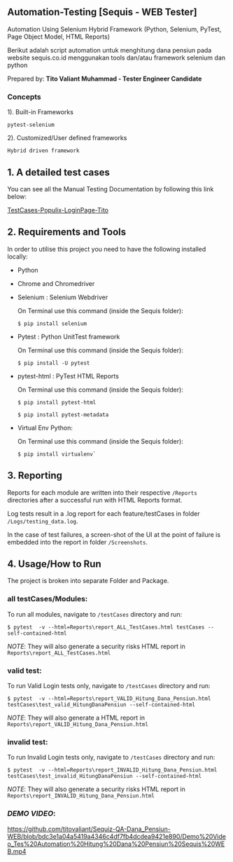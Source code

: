 ## Automation-Testing [Sequis - WEB Tester]
Automation Using Selenium Hybrid Framework
(Python, Selenium, PyTest, Page Object Model, HTML Reports)

Berikut adalah script automation untuk menghitung dana pensiun pada website sequis.co.id 
menggunakan tools dan/atau framework selenium dan python

Prepared by:
**Tito Valiant Muhammad - Tester Engineer Candidate**

### Concepts

1). Built-in Frameworks
    
    pytest-selenium

2). Customized/User defined frameworks

    Hybrid driven framework

## 1. A detailed test cases 
You can see all the Manual Testing Documentation by following this link below:

<a href="https://docs.google.com/spreadsheets/d/1hgLmoNVobe1XqgH3Cte2qNL4rGBdz0infacAozNEuqk/edit?usp=sharing">TestCases-Populix-LoginPage-Tito</a>

## 2. Requirements and Tools

In order to utilise this project you need to have the following installed locally:

* Python
* Chrome and Chromedriver
* Selenium : Selenium Webdriver
    
    On Terminal use this command (inside the Sequis folder):
    ```
    $ pip install selenium
    ```
* Pytest : Python UnitTest framework
    
    On Terminal use this command (inside the Sequis folder):
    ```
    $ pip install -U pytest
    ```
* pytest-html : PyTest HTML Reports
    
    On Terminal use this command (inside the Sequis folder):
    ```
    $ pip install pytest-html
    ```
    ```
    $ pip install pytest-metadata
    ```
* Virtual Env Python:
    
    On Terminal use this command (inside the Sequis folder):
    ```
    $ pip install virtualenv`
    ```
## 3. Reporting

Reports for each module are written into their respective `/Reports` directories after a successful run with HTML Reports format.

Log tests result in a .log report for each feature/testCases in folder `/Logs/testing_data.log`.

In the case of test failures, a screen-shot of the UI at the point of failure is embedded into the report in folder `/Screenshots`.

## 4. Usage/How to Run

The project is broken into separate Folder and Package.

### all testCases/Modules:
To run all modules, navigate to `/testCases` directory and run:

`$ pytest  -v --html=Reports\report_ALL_TestCases.html testCases --self-contained-html`

*NOTE*: They will also generate a security risks HTML report in `Reports\report_ALL_TestCases.html`

### valid test:
To run Valid Login tests only, navigate to `/testCases` directory and run:

`$ pytest  -v --html=Reports\report_VALID_Hitung_Dana_Pensiun.html testCases\test_valid_HitungDanaPensiun --self-contained-html`

*NOTE*: They will also generate a HTML report in `Reports\report_VALID_Hitung_Dana_Pensiun.html`

### invalid test:
To run Invalid Login tests only, navigate to `/testCases` directory and run:

`$ pytest  -v --html=Reports\report_INVALID_Hitung_Dana_Pensiun.html testCases\test_invalid_HitungDanaPensiun --self-contained-html`

*NOTE*: They will also generate a security risks HTML report in `Reports\report_INVALID_Hitung_Dana_Pensiun.html`

### *DEMO VIDEO*:

https://github.com/titovaliant/Sequiz-QA-Dana_Pensiun-WEB/blob/bdc3e1a04a5419a4346c4df7fb4dcdea9421e890/Demo%20Video_Tes%20Automation%20Hitung%20Dana%20Pensiun%20Sequis%20WEB.mp4
